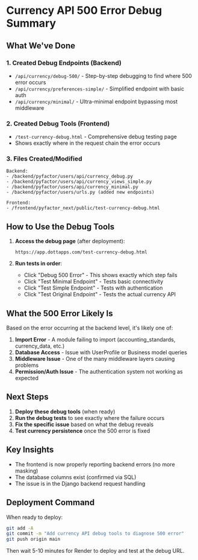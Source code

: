# Currency API 500 Error Debug Summary

## What We've Done

### 1. **Created Debug Endpoints** (Backend)
- `/api/currency/debug-500/` - Step-by-step debugging to find where 500 error occurs
- `/api/currency/preferences-simple/` - Simplified endpoint with basic auth
- `/api/currency/minimal/` - Ultra-minimal endpoint bypassing most middleware

### 2. **Created Debug Tools** (Frontend)
- `/test-currency-debug.html` - Comprehensive debug testing page
- Shows exactly where in the request chain the error occurs

### 3. **Files Created/Modified**
```
Backend:
- /backend/pyfactor/users/api/currency_debug.py
- /backend/pyfactor/users/api/currency_views_simple.py
- /backend/pyfactor/users/api/currency_minimal.py
- /backend/pyfactor/users/urls.py (added new endpoints)

Frontend:
- /frontend/pyfactor_next/public/test-currency-debug.html
```

## How to Use the Debug Tools

1. **Access the debug page** (after deployment):
   ```
   https://app.dottapps.com/test-currency-debug.html
   ```

2. **Run tests in order**:
   - Click "Debug 500 Error" - This shows exactly which step fails
   - Click "Test Minimal Endpoint" - Tests basic connectivity
   - Click "Test Simple Endpoint" - Tests with authentication
   - Click "Test Original Endpoint" - Tests the actual currency API

## What the 500 Error Likely Is

Based on the error occurring at the backend level, it's likely one of:

1. **Import Error** - A module failing to import (accounting_standards, currency_data, etc.)
2. **Database Access** - Issue with UserProfile or Business model queries
3. **Middleware Issue** - One of the many middleware layers causing problems
4. **Permission/Auth Issue** - The authentication system not working as expected

## Next Steps

1. **Deploy these debug tools** (when ready)
2. **Run the debug tests** to see exactly where the failure occurs
3. **Fix the specific issue** based on what the debug reveals
4. **Test currency persistence** once the 500 error is fixed

## Key Insights

- The frontend is now properly reporting backend errors (no more masking)
- The database columns exist (confirmed via SQL)
- The issue is in the Django backend request handling

## Deployment Command

When ready to deploy:
```bash
git add -A
git commit -m "Add currency API debug tools to diagnose 500 error"
git push origin main
```

Then wait 5-10 minutes for Render to deploy and test at the debug URL.